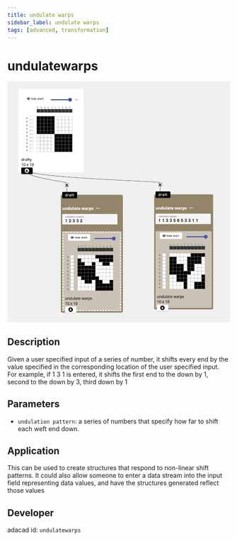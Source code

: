 ```yaml
---
title: undulate warps
sidebar_label: undulate warps
tags: [advanced, transformation]
---
```

# undulatewarps
![file](./img/undulatewarps.png)

## Description
Given a user specified input of a series of number, it shifts every end by the value specified in the corresponding location of the user specified input. For example, if 1 3 1 is entered, it shifts the first end to the down by 1, second to the down by 3, third down by 1

## Parameters
- `undulation pattern`: a series of numbers that specify how far to shift each weft end down. 


## Application
This can be used to create structures that respond to non-linear shift patterns. It could also allow someone to enter a data stream into the input field representing data values, and have the structures generated reflect those values
## Developer
adacad id: `undulatewarps`
